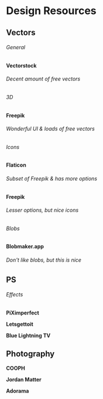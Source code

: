 # Design Resources

## Vectors

###### General
**Vectorstock** 
###### Decent amount of free vectors
  
###### 3D
**Freepik** 
###### Wonderful UI & loads of free vectors
  
###### Icons   
**Flaticon**  
###### Subset of Freepik & has more options   

**Freepik**   
###### Lesser options, but nice icons
  
###### Blobs
**Blobmaker.app** 
###### Don't like blobs, but this is nice

## PS

###### Effects 
**PiXimperfect**

**Letsgettoit**

**Blue Lightning TV**


## Photography
**COOPH**

**Jordan Matter**

**Adorama**
  
